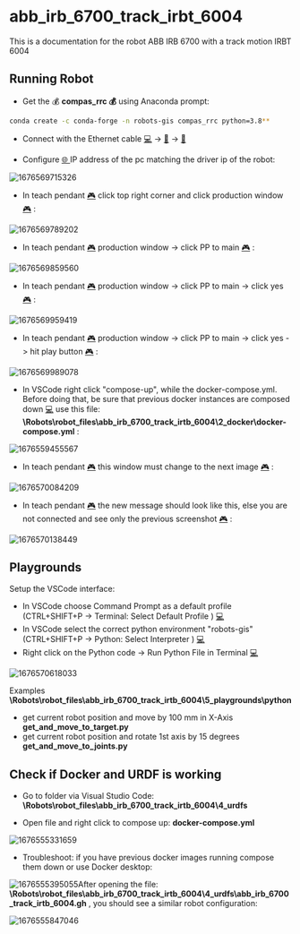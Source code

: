 # abb_irb_6700_track_irbt_6004

This is a documentation for the robot ABB IRB 6700 with a track motion IRBT 6004


## Running Robot

* Get the 💰 **compas_rrc 💰** using Anaconda prompt: 

``` bash
conda create -c conda-forge -n robots-gis compas_rrc python=3.8**
```

* Connect with the Ethernet cable [💻](https://emojiterra.com/laptop-computer/) -> [🔌](https://emojiterra.com/electric-plug/) -> [🤖](https://emojipedia.org/robot/)

* Configure [🌐 ](https://emojipedia.org/globe-with-meridians/)IP address of the pc matching the driver ip of the robot:

![1676569715326](image/ReadMe/1676569715326.png)

* In teach pendant [🎮](https://emojipedia.org/video-game/) click top right corner and click production window[🎮](https://emojipedia.org/video-game/) :

![1676569789202](image/ReadMe/1676569789202.png)

* In teach pendant [🎮](https://emojipedia.org/video-game/) production window -> click PP to main [🎮](https://emojipedia.org/video-game/)  :

![1676569859560](image/ReadMe/1676569859560.png)

* In teach pendant [🎮](https://emojipedia.org/video-game/)  production window -> click PP to main -> click yes [🎮](https://emojipedia.org/video-game/)  :

![1676569959419](image/ReadMe/1676569959419.png)

* In teach pendant [🎮](https://emojipedia.org/video-game/)  production window -> click PP to main -> click yes -> hit play button [🎮](https://emojipedia.org/video-game/)  :

![1676569989078](image/ReadMe/1676569989078.png)

* In VSCode right click "compose-up", while the docker-compose.yml. Before doing that, be sure that previous docker instances are composed down [💻](https://emojiterra.com/laptop-computer/) use this file: **\Robots\robot_files\abb_irb_6700_track_irtb_6004\2_docker\docker-compose.yml** :

![1676559455567](image/ReadMe/1676559455567.png)

* In teach pendant [🎮](https://emojipedia.org/video-game/)  this window must change to the next image [🎮](https://emojipedia.org/video-game/)  :

![1676570084209](image/ReadMe/1676570084209.png)

* In teach pendant [🎮](https://emojipedia.org/video-game/)  the new message should look like this, else you are not connected and see only the previous screenshot [🎮](https://emojipedia.org/video-game/)  :

![1676570138449](image/ReadMe/1676570138449.png)

## Playgrounds

Setup the VSCode interface:

* In VSCode choose Command Prompt as a default profile (CTRL+SHIFT+P -> Terminal: Select Default Profile ) [💻](https://emojiterra.com/laptop-computer/)
* In VSCode select the correct python environment "robots-gis" (CTRL+SHIFT+P -> Python: Select Interpreter ) [💻](https://emojiterra.com/laptop-computer/)
* Right click on the Python code -> Run Python File in Terminal [💻](https://emojiterra.com/laptop-computer/)

![1676570618033](image/ReadMe/1676570618033.png)

Examples **\Robots\robot_files\abb_irb_6700_track_irtb_6004\5_playgrounds\python**

* get current robot position and move by 100 mm in X-Axis **get_and_move_to_target.py**
* get current robot position and rotate 1st axis by 15 degrees **get_and_move_to_joints.py**

## Check if Docker and URDF is working

* Go to folder via Visual Studio Code: **\Robots\robot_files\abb_irb_6700_track_irtb_6004\4_urdfs**

* Open file and right click to compose up: **docker-compose.yml**

![1676555331659](image/ReadMe/1676555331659.png)

* Troubleshoot: if you have previous docker images running compose them down or use Docker desktop:

![1676555395055](image/ReadMe/1676555395055.png)After opening the file: **\Robots\robot_files\abb_irb_6700_track_irtb_6004\4_urdfs\abb_irb_6700_track_irtb_6004.gh** , you should see a similar robot configuration:

![1676555847046](image/ReadMe/1676555847046.png)
